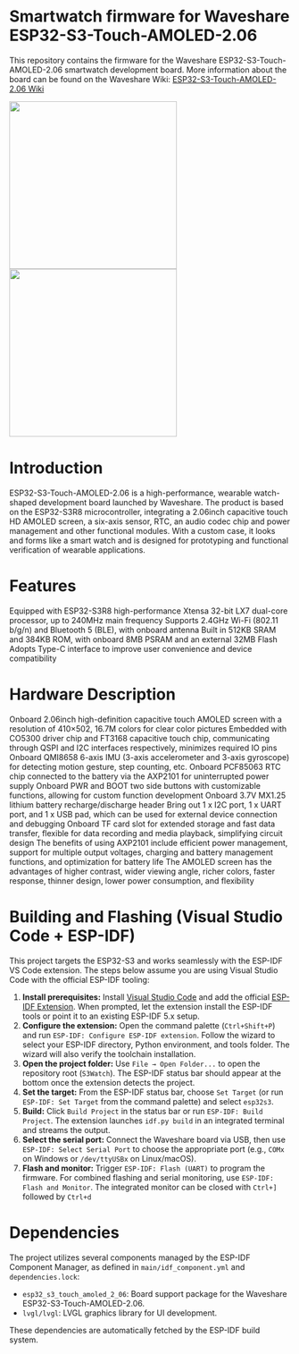 # Smartwatch firmware for Waveshare ESP32-S3-Touch-AMOLED-2.06

This repository contains the firmware for the Waveshare ESP32-S3-Touch-AMOLED-2.06 smartwatch development board.
More information about the board can be found on the Waveshare Wiki: [ESP32-S3-Touch-AMOLED-2.06 Wiki](https://www.waveshare.com/wiki/ESP32-S3-Touch-AMOLED-2.06)

<img src="ui_assets/s3watch_0.jpg" width="300"/>
<img src="ui_assets/s3watch_1.jpg" width="300"/>

# Introduction
ESP32-S3-Touch-AMOLED-2.06 is a high-performance, wearable watch-shaped development board launched by Waveshare. The product is based on the ESP32-S3R8 microcontroller, integrating a 2.06inch capacitive touch HD AMOLED screen, a six-axis sensor, RTC, an audio codec chip and power management and other functional modules. With a custom case, it looks and forms like a smart watch and is designed for prototyping and functional verification of wearable applications.

# Features
Equipped with ESP32-S3R8 high-performance Xtensa 32-bit LX7 dual-core processor, up to 240MHz main frequency
Supports 2.4GHz Wi-Fi (802.11 b/g/n) and Bluetooth 5 (BLE), with onboard antenna
Built in 512KB SRAM and 384KB ROM, with onboard 8MB PSRAM and an external 32MB Flash
Adopts Type-C interface to improve user convenience and device compatibility

# Hardware Description
Onboard 2.06inch high-definition capacitive touch AMOLED screen with a resolution of 410×502, 16.7M colors for clear color pictures
Embedded with CO5300 driver chip and FT3168 capacitive touch chip, communicating through QSPI and I2C interfaces respectively, minimizes required IO pins
Onboard QMI8658 6-axis IMU (3-axis accelerometer and 3-axis gyroscope) for detecting motion gesture, step counting, etc.
Onboard PCF85063 RTC chip connected to the battery via the AXP2101 for uninterrupted power supply
Onboard PWR and BOOT two side buttons with customizable functions, allowing for custom function development
Onboard 3.7V MX1.25 lithium battery recharge/discharge header
Bring out 1 x I2C port, 1 x UART port, and 1 x USB pad, which can be used for external device connection and debugging
Onboard TF card slot for extended storage and fast data transfer, flexible for data recording and media playback, simplifying circuit design
The benefits of using AXP2101 include efficient power management, support for multiple output voltages, charging and battery management functions, and optimization for battery life
The AMOLED screen has the advantages of higher contrast, wider viewing angle, richer colors, faster response, thinner design, lower power consumption, and flexibility

# Building and Flashing (Visual Studio Code + ESP-IDF)

This project targets the ESP32-S3 and works seamlessly with the ESP-IDF VS Code extension. The steps below assume you are using Visual Studio Code with the official ESP-IDF tooling:

1.  **Install prerequisites:** Install [Visual Studio Code](https://code.visualstudio.com/) and add the official [ESP-IDF Extension](https://marketplace.visualstudio.com/items?itemName=espressif.esp-idf-extension). When prompted, let the extension install the ESP-IDF tools or point it to an existing ESP-IDF 5.x setup.
2.  **Configure the extension:** Open the command palette (`Ctrl+Shift+P`) and run `ESP-IDF: Configure ESP-IDF extension`. Follow the wizard to select your ESP-IDF directory, Python environment, and tools folder. The wizard will also verify the toolchain installation.
3.  **Open the project folder:** Use `File → Open Folder...` to open the repository root (`S3Watch`). The ESP-IDF status bar should appear at the bottom once the extension detects the project.
4.  **Set the target:** From the ESP-IDF status bar, choose `Set Target` (or run `ESP-IDF: Set Target` from the command palette) and select `esp32s3`.
5.  **Build:** Click `Build Project` in the status bar or run `ESP-IDF: Build Project`. The extension launches `idf.py build` in an integrated terminal and streams the output.
6.  **Select the serial port:** Connect the Waveshare board via USB, then use `ESP-IDF: Select Serial Port` to choose the appropriate port (e.g., `COMx` on Windows or `/dev/ttyUSBx` on Linux/macOS).
7.  **Flash and monitor:** Trigger `ESP-IDF: Flash (UART)` to program the firmware. For combined flashing and serial monitoring, use `ESP-IDF: Flash and Monitor`. The integrated monitor can be closed with `Ctrl+]` followed by `Ctrl+d`

# Dependencies

The project utilizes several components managed by the ESP-IDF Component Manager, as defined in `main/idf_component.yml` and `dependencies.lock`:

- `esp32_s3_touch_amoled_2_06`: Board support package for the Waveshare ESP32-S3-Touch-AMOLED-2.06.
- `lvgl/lvgl`: LVGL graphics library for UI development.

These dependencies are automatically fetched by the ESP-IDF build system.
